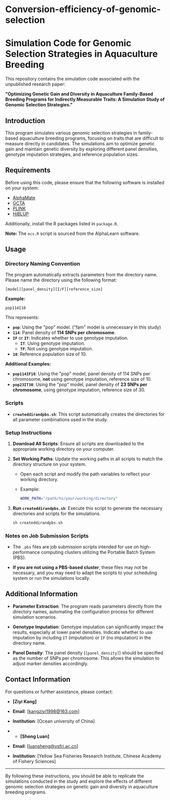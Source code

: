 # Conversion-efficiency-of-genomic-selection

# Simulation Code for Genomic Selection Strategies in Aquaculture Breeding

This repository contains the simulation code associated with the unpublished research paper:

**"Optimizing Genetic Gain and Diversity in Aquaculture Family-Based Breeding Programs for Indirectly Measurable Traits: A Simulation Study of Genomic Selection Strategies."**

## Introduction

This program simulates various genomic selection strategies in family-based aquaculture breeding programs, focusing on traits that are difficult to measure directly in candidates. The simulations aim to optimize genetic gain and maintain genetic diversity by exploring different panel densities, genotype imputation strategies, and reference population sizes.

## Requirements

Before using this code, please ensure that the following software is installed on your system:

- [AlphaMate](https://www.alphagenes.roslin.ed.ac.uk/alphamate/)
- [GCTA](http://cnsgenomics.com/software/gcta/)
- [PLINK](https://www.cog-genomics.org/plink/)
- [HiBLUP](https://github.com/xiaolei-lab/HiBLUP)

Additionally, install the R packages listed in `package.R`.

**Note:** The `ocs.R` script is sourced from the AlphaLearn software.

## Usage

### Directory Naming Convention

The program automatically extracts parameters from the directory name. Please name the directory using the following format:

```
[model][panel_density][I/F][reference_size]
```

**Example:**

```
pop114I10
```

This represents:

- **`pop`**: Using the "pop" model. ("fam" model is unnecessary in this study)
- **`114`**: Panel density of **114 SNPs per chromosome**.
- **`IF`** or **`IT`**: Indicates whether to use genotype imputation.
  - **`IT`**: Using genotype imputation.
  - **`TF`**: Not using genotype imputation.
- **`10`**: Reference population size of 10.

**Additional Examples:**

- **`pop114IF10`**: Using the "pop" model, panel density of 114 SNPs per chromosome, **not** using genotype imputation, reference size of 10.
- **`pop23IT30`**: Using the "pop" model, panel density of **23 SNPs per chromosome**, using genotype imputation, reference size of 30.

### Scripts

- **`createddirandpbs.sh`**: This script automatically creates the directories for all parameter combinations used in the study.

### Setup Instructions

1. **Download All Scripts**: Ensure all scripts are downloaded to the appropriate working directory on your computer.

2. **Set Working Paths**: Update the working paths in all scripts to match the directory structure on your system.

   - Open each script and modify the path variables to reflect your working directory.
   - Example:

     ```sh
     WORK_PATH="/path/to/your/working/directory"
     ```

3. **Run `createddirandpbs.sh`**: Execute this script to generate the necessary directories and scripts for the simulations.

   ```sh
   sh createddirandpbs.sh
   ```

### Notes on Job Submission Scripts

- The `.pbs` files are job submission scripts intended for use on high-performance computing clusters utilizing the Portable Batch System (PBS).

- **If you are not using a PBS-based cluster**, these files may not be necessary, and you may need to adapt the scripts to your scheduling system or run the simulations locally.

## Additional Information

- **Parameter Extraction**: The program reads parameters directly from the directory names, automating the configuration process for different simulation scenarios.

- **Genotype Imputation**: Genotype imputation can significantly impact the results, especially at lower panel densities. Indicate whether to use imputation by including `IT` (imputation) or `IF` (no imputation) in the directory name.

- **Panel Density**: The panel density (`[panel_density]`) should be specified as the number of SNPs per chromosome. This allows the simulation to adjust marker densities accordingly.

## Contact Information

For questions or further assistance, please contact:

- **[Ziyi Kang]**
- **Email**: [kangziyi1998@163.com]
- **Institution**: [Ocean university of China]

- - **[Sheng Luan]**
- **Email**: [luansheng@ysfri.ac.cn]
- **Institution**: [Yellow Sea Fisheries Research Institute, Chinese Academy of Fishery Sciences]

---

By following these instructions, you should be able to replicate the simulations conducted in the study and explore the effects of different genomic selection strategies on genetic gain and diversity in aquaculture breeding programs.
